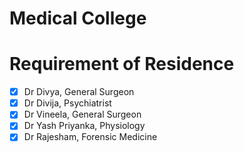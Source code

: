 # Medical College

# Requirement of Residence

- [x] Dr Divya, General Surgeon 
- [x] Dr Divija, Psychiatrist 
- [x] Dr Vineela, General Surgeon 
- [x] Dr Yash Priyanka, Physiology
- [x] Dr Rajesham, Forensic Medicine